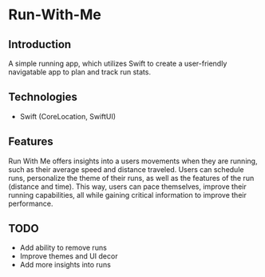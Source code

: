 # Run-With-Me

## Introduction
A simple running app, which utilizes Swift to create a user-friendly navigatable app to plan and track run stats.

## Technologies
* Swift (CoreLocation, SwiftUI)

## Features
Run With Me offers insights into a users movements when they are running, such as their average speed and distance traveled. Users can schedule runs, personalize the theme of their runs, as well as the features of the run (distance and time). This way, users can pace themselves, improve their running capabilities, all while gaining critical information to improve their performance.

## TODO
* Add ability to remove runs
* Improve themes and UI decor
* Add more insights into runs


